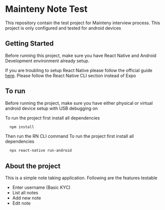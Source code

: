# Mainteny Note Test

This repository contain the test project for Mainteny interview process. This project is only configured and tested for android devices

## Getting Started
Before running this project, make sure you have React Native and Android Development environment already setup.

If you are troubling to setup React Native please follow the official guide [here](https://reactnative.dev/docs/environment-setup). Please follow the React Native CLI section instead of Expo

## To run
Before running the project, make sure you have either physical or virtual android device setup with USB debugging on

To run the project first install all dependencies
```bash
  npm install
```

Then run the RN CLI command
To run the project first install all dependencies
```bash
  npx react-native run-android
```

## About the project
This is a simple note taking application. Following are the features testable

* Enter username (Basic KYC)
* List all notes
* Add new note
* Edit note
